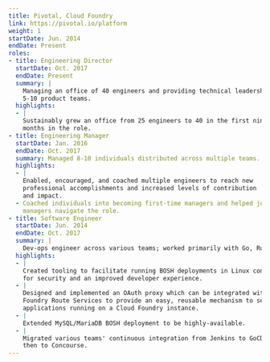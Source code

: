 ```yaml
---
title: Pivotal, Cloud Foundry
link: https://pivotal.io/platform
weight: 1
startDate: Jun. 2014
endDate: Present
roles:
- title: Engineering Director
  startDate: Oct. 2017
  endDate: Present
  summary: |
    Managing an office of 40 engineers and providing technical leadership to
    5-10 product teams.
  highlights:
  - |
    Sustainably grew an office from 25 engineers to 40 in the first nine
    months in the role.
- title: Engineering Manager
  startDate: Jan. 2016
  endDate: Oct. 2017
  summary: Managed 8-10 individuals distributed across multiple teams.
  highlights:
  - |
    Enabled, encouraged, and coached multiple engineers to reach new
    professional accomplishments and increased levels of contribution
    and impact.
  - Coached individuals into becoming first-time managers and helped junior
    managers navigate the role.
- title: Software Engineer
  startDate: Jun. 2014
  endDate: Oct. 2017
  summary: |
    Dev-ops engineer across various teams; worked primarily with Go, Ruby and Bash.
  highlights:
  - |
    Created tooling to facilitate running BOSH deployments in Linux containers
    for security and an improved developer experience.
  - |
    Designed and implemented an OAuth proxy which can be integrated with Cloud
    Foundry Route Services to provide an easy, reusable mechanism to secure
    applications running on a Cloud Foundry instance.
  - |
    Extended MySQL/MariaDB BOSH deployment to be highly-available.
  - |
    Migrated various teams' continuous integration from Jenkins to GoCD and
    then to Concourse.
---
```

